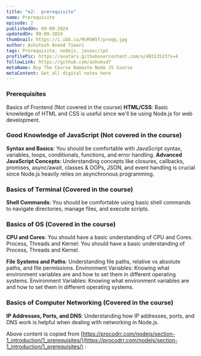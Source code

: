 ```yaml
---
title: "e2:  prerequisite"
name: Prerequisite
episode: 2
publishedOn: 09-09-2024
updatedOn: 09-09-2024
thumbnail: https://i.ibb.co/MsRVW5f/preqq.jpg
author: Ashutosh Anand Tiwari
tags: Prerequisite, nodejs, javascript
profilePic: https://avatars.githubusercontent.com/u/40313523?v=4
followLink: https://github.com/ashumsd7
metaName: Buy The Course Namaste Node JS Course
metaContent: Get all digital notes here
---
```


### Prerequisites
Basics of Frontend (Not covered in the course)
**HTML/CSS**: Basic knowledge of HTML and CSS is useful since we'll be using Node.js for web development.


### Good Knowledge of JavaScript (Not covered in the course)
**Syntax and Basics**: You should be comfortable with JavaScript syntax, variables, loops, conditionals, functions, and error handling.
**Advanced JavaScript Concepts**: Understanding concepts like closures, callbacks, promises, async/await, classes & OOPs, JSON, and event handling is crucial since Node.js heavily relies on asynchronous programming.


### Basics of Terminal (Covered in the course)
**Shell Commands**: You should be comfortable using basic shell commands to navigate directories, manage files, and execute scripts.


### Basics of OS (Covered in the course)
**CPU and Cores**: You should have a basic understanding of CPU and Cores.
Process, Threads and Kernel: You should have a basic understanding of Process, Threads and Kernel.


**File Systems and Paths**: Understanding file paths, relative vs absolute paths, and file permissions. Environment Variables: Knowing what environment variables are and how to set them in different operating systems.
Environment Variables: Knowing what environment variables are and how to set them in different operating systems.


### Basics of Computer Networking (Covered in the course)
**IP Addresses, Ports, and DNS**: Understanding how IP addresses, ports, and DNS work is helpful when dealing with networking in Node.js.


Above content is copied from [https://procodrr.com/nodejs/section-1_introduction/1_prerequisites/](https://procodrr.com/nodejs/section-1_introduction/1_prerequisites/) :